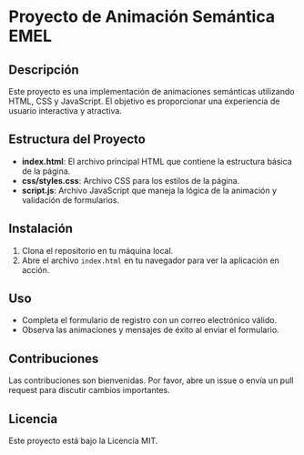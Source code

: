 # Proyecto de Animación Semántica EMEL

## Descripción
Este proyecto es una implementación de animaciones semánticas utilizando HTML, CSS y JavaScript. El objetivo es proporcionar una experiencia de usuario interactiva y atractiva.

## Estructura del Proyecto
- **index.html**: El archivo principal HTML que contiene la estructura básica de la página.
- **css/styles.css**: Archivo CSS para los estilos de la página.
- **script.js**: Archivo JavaScript que maneja la lógica de la animación y validación de formularios.

## Instalación
1. Clona el repositorio en tu máquina local.
2. Abre el archivo `index.html` en tu navegador para ver la aplicación en acción.

## Uso
- Completa el formulario de registro con un correo electrónico válido.
- Observa las animaciones y mensajes de éxito al enviar el formulario.

## Contribuciones
Las contribuciones son bienvenidas. Por favor, abre un issue o envía un pull request para discutir cambios importantes.

## Licencia
Este proyecto está bajo la Licencia MIT.
